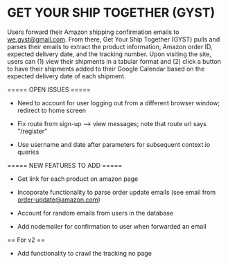 # GET YOUR SHIP TOGETHER (GYST)

Users forward their Amazon shipping confirmation emails to we.gyst@gmail.com. From there, Get Your Ship Together (GYST) pulls and parses their emails to extract the product information, Amazon order ID, expected delivery date, and the tracking number. Upon visiting the site, users can (1) view their shipments in a tabular format and (2) click a button to have their shipments added to their Google Calendar based on the expected delivery date of each shipment.


===== OPEN ISSUES =====
- Need to account for user logging out from a different browser window; redirect to home screen

- Fix route from sign-up --> view messages; note that route url says "/register"

- Use username and date after parameters for subsequent context.io queries

===== NEW FEATURES TO ADD =====
- Get link for each product on amazon page

- Incoporate functionality to parse order update emails (see email from <order-update@amazon.com>)

- Account for random emails from users in the database

- Add nodemailer for confirmation to user when forwarded an email

== For v2 ==
- Add functionality to crawl the tracking no page